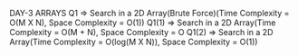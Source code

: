 DAY-3 ARRAYS
    Q1       => Search in a 2D Array(Brute Force)(Time Complexity = O(M X N), Space Complexity = O(1))
    Q1(1)    => Search in a 2D Array(Time Complexity = O(M + N), Space Complexity = O
    Q1(2)    => Search in a 2D Array(Time Complexity = O(log(M X N)), Space Complexity = O(1))
